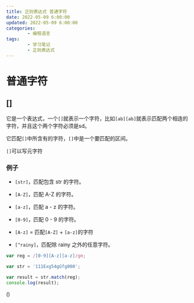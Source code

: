 ```yaml
---
title: 正则表达式 普通字符
date: 2022-05-09 6:00:00
updated: 2022-05-09 6:00:00
categories:
        - 编程语言
tags:
        - 学习笔记
        - 正则表达式
---
```


# 普通字符

## []

它是一个表达式，一个`[]`就表示一个字符，比如`[ab][ab]`就表示匹配两个相连的字符，并且这个两个字符必须是sd。

它匹配`[]`中所含有的字符，`[]`中是一个要匹配的区间。

`[]`可以写元字符

### 例子

- `[str]`，匹配包含 str 的字符。
- `[A-Z]`，匹配 A-Z 的字符。

- `[a-z]`，匹配 a - z 的字符。

- `[0-9]`，匹配 0 - 9 的字符。
- `[A-z]` = 匹配`[A-Z]` + `[a-z]`的字符

- `[^rainy]`，匹配除 rainy 之外的任意字符。

```js
var reg = /[0-9][A-z][a-z]/gm;

var str = '111Exg54gGfg000';

var result = str.match(reg);
console.log(result);

```

()

